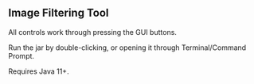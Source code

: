 ## Image Filtering Tool

All controls work through pressing the GUI buttons.

Run the jar by double-clicking, or opening it through Terminal/Command Prompt.

Requires Java 11+.
